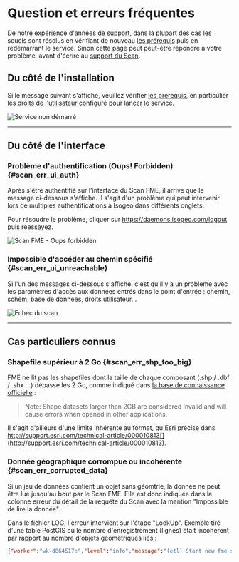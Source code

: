 # Question et erreurs fréquentes

De  notre expérience d&apos;années de support, dans la plupart des cas les soucis sont résolus en vérifiant de nouveau [les prérequis](prerequisites.html) puis en redémarrant le service. Sinon cette page peut peut-être répondre à votre problème, avant d&apos;écrire au [support du Scan](support.html).

## Du côté de l&apos;installation

Si le message suivant s&apos;affiche, veuillez vérifier [les prérequis](prerequisites.html), en particulier [les droits de l&apos;utilisateur configuré](prerequisites.html#compte-utilisateur) pour lancer le service.

![Service non démarré](/images/scanFME_install_errors_ServiceDoNotStart.png "Le service n&apos;a pas démarré")

____

## Du côté de l&apos;interface

### Problème d&apos;authentification \(Oups! Forbidden\) {#scan_err_ui_auth}

Après s&apos;être authentifié sur l&apos;interface du Scan FME, il arrive que le message ci-dessous s&apos;affiche. Il s&apos;agit d&apos;un problème qui peut intervenir lors de multiples authentifications à Isogeo dans différents onglets.

Pour résoudre le problème, cliquer sur https://daemons.isogeo.com/logout puis réessayez.

![Scan FME - Oups forbidden](/images/scanFME_error_forbidden.png "Scan FME - Problème d&apos;authentification \(Oups! Forbidden\)")

### Impossible d&apos;accéder au chemin spécifié {#scan_err_ui_unreachable}

Si l&apos;un des messages ci-dessous s&apos;affiche, c&apos;est qu&apos;il y a un problème avec les paramètres d&apos;accès aux données entrés dans le point d&apos;entrée : chemin, schém, base de données, droits utilisateur...

![Echec du scan](/images/scanFME_scan_errors_UnableToAccessEntryPoint.png "Impossible d&apos;accéder au chemin spécifié")

____

## Cas particuliers connus

### Shapefile supérieur à 2 Go {#scan_err_shp_too_big}

FME ne lit pas les shapefiles dont la taille de chaque composant (.shp / .dbf / .shx ...) dépasse les 2 Go, comme indiqué dans [la base de connaissance officielle](https://knowledge.safe.com/articles/772/fme-and-esri-arcgis-troubleshooting-guide.html) :

>  Note: Shape datasets larger than 2GB are considered invalid and will cause errors when opened in other applications.

Il s&apos;agit d&apos;ailleurs d&apos;une limite inhérente au format, qu&apos;Esri précise dans http://support.esri.com/technical-article/000010813[](http://support.esri.com/technical-article/000010813).

### Donnée géographique corrompue ou incohérente {#scan_err_corrupted_data}

Si un jeu de données contient un objet sans géomtrie, la donnée ne peut être lue jusqu&apos;au bout par le Scan FME. Elle est donc indiquée dans la colonne erreur du détail de la requête du Scan avec la mantion "Impossible de lire la donnée".

Dans le fichier LOG, l&apos;erreur intervient sur l&apos;étape "LookUp". Exemple tiré d&apos;une table PostGIS où le nombre d&apos;enregistrement (lignes) était incohérent par rapport au nombre d&apos;objets géométriques liés :

```json
{"worker":"wk-d864517e","level":"info","message":"(etl) Start new fme script from queue with options :  [ &apos;C:\\\\PROGRA~1\\\\Isogeo\\\\ISOGEO~1\\\\scripts\\\\lookup-postgis.fmw&apos;,\n  &apos;--OUTPUT_JSON&apos;,\n  &apos;C:\\\\PROGRA~1\\\\Isogeo\\\\ISOGEO~1\\\\tmp\\\\lookup-gC9aIjzL6&apos;,\n  &apos;--LOG_FILE&apos;,\n  &apos;C:\\\\PROGRA~1\\\\Isogeo\\\\ISOGEO~1\\\\tmp\\\\log-UUOBAvNXz&apos;,\n  &apos;--USERNAME&apos;,\n  &apos;isogeo&apos;,\n  &apos;--PASSWORD&apos;,\n  &apos;modepassepasse&apos;,\n  &apos;--SOURCE&apos;,\n  &apos;bdgeo_prod&apos;,\n  &apos;--HOST&apos;,\n  &apos;192.168.1.1&apos;,\n  &apos;--PORT&apos;,\n  5432,\n  &apos;--FEATURE_TYPES&apos;,\n  &apos;schema.dataset&apos; ]","timestamp":"2017-12-14T16:14:30.604Z"}
```
